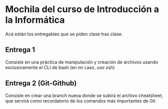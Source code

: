 # Mochila del curso de Introducción a la Informática

Acá están los entregables que se piden clase tras clase.

## Entrega 1

Consiste en una práctica de manipulación y creación de archivos usando exclusivamente el CLI de bash (en mi caso, uso zsh)

## Entrega 2 (Git-Github)

Consiste en crear una branch nueva donde se subirá el archivo cheatsheet, que servirá como recordatorio de los comandos más importantes de Git
